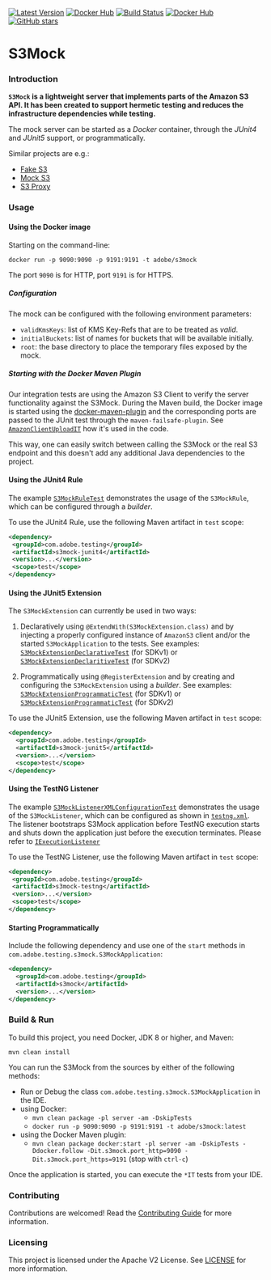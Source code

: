 [![Latest Version](https://img.shields.io/maven-central/v/com.adobe.testing/s3mock.svg?maxAge=3600&label=Latest%20Release)](https://search.maven.org/#search%7Cga%7C1%7Cg%3Acom.adobe.testing%20a%3As3mock)
[![Docker Hub](https://img.shields.io/badge/docker-latest-blue.svg)](https://hub.docker.com/r/adobe/s3mock/)
[![Build Status](https://travis-ci.org/adobe/S3Mock.svg?branch=master)](https://travis-ci.org/adobe/S3Mock)
[![Docker Hub](https://img.shields.io/badge/MADE%20with-JAVA-RED.svg)](#JAVA)
[![GitHub stars](https://img.shields.io/github/stars/adobe/S3Mock.svg?style=social&label=Star&maxAge=2592000)](https://github.com/adobe/S3Mock/stargazers/)


S3Mock
======

### Introduction

**`S3Mock` is a lightweight server that implements parts of the Amazon S3 API.
It has been created to support hermetic testing and reduces the infrastructure dependencies while testing.**

The mock server can be started as a *Docker* container, through the *JUnit4* and *JUnit5* support, or programmatically.

Similar projects are e.g.:

 - [Fake S3](https://github.com/jubos/fake-s3)
 - [Mock S3](https://github.com/jserver/mock-s3)
 - [S3 Proxy](https://github.com/andrewgaul/s3proxy)

### Usage

#### Using the Docker image

Starting on the command-line:

    docker run -p 9090:9090 -p 9191:9191 -t adobe/s3mock

The port `9090` is for HTTP, port `9191` is for HTTPS.

##### Configuration

The mock can be configured with the following environment parameters:

- `validKmsKeys`: list of KMS Key-Refs that are to be treated as *valid*.
- `initialBuckets`: list of names for buckets that will be available initially.
- `root`: the base directory to place the temporary files exposed by the mock.

##### Starting with the Docker Maven Plugin

Our integration tests are using the Amazon S3 Client to verify the server functionality against the S3Mock. During the Maven build, the Docker image is started using the [docker-maven-plugin](https://dmp.fabric8.io/) and the corresponding ports are passed to the JUnit test through the `maven-failsafe-plugin`. See [`AmazonClientUploadIT`](server/src/test/java/com/adobe/testing/s3mock/its/AmazonClientUploadIT.java) how it's used in the code.

This way, one can easily switch between calling the S3Mock or the real S3 endpoint and this doesn't add any additional Java dependencies to the project.

#### Using the JUnit4 Rule

The example [`S3MockRuleTest`](testsupport/junit4/src/test/java/com/adobe/testing/s3mock/junit4/S3MockRuleTest.java) demonstrates the usage of the `S3MockRule`, which can be configured through a _builder_.

To use the JUnit4 Rule, use the following Maven artifact in `test` scope:

```xml
<dependency>
 <groupId>com.adobe.testing</groupId>
 <artifactId>s3mock-junit4</artifactId>
 <version>...</version>
 <scope>test</scope>
</dependency>
```

#### Using the JUnit5 Extension

The `S3MockExtension` can currently be used in two ways:

1. Declaratively using `@ExtendWith(S3MockExtension.class)` and by injecting a properly configured instance of `AmazonS3` client and/or the started `S3MockApplication` to the tests.
See examples: [`S3MockExtensionDeclarativeTest`](testsupport/junit5/src/test/java/com/adobe/testing/s3mock/junit5/sdk1/S3MockExtensionDeclarativeTest.java)  (for SDKv1) 
or [`S3MockExtensionDeclaritiveTest`](testsupport/junit5/src/test/java/com/adobe/testing/s3mock/junit5/sdk2/S3MockExtensionDeclarativeTest.java) (for SDKv2)

1. Programmatically using `@RegisterExtension` and by creating and configuring the `S3MockExtension` using a _builder_.
See examples: [`S3MockExtensionProgrammaticTest`](testsupport/junit5/src/test/java/com/adobe/testing/s3mock/junit5/sdk1/S3MockExtensionProgrammaticTest.java) (for SDKv1)
or [`S3MockExtensionProgrammaticTest`](testsupport/junit5/src/test/java/com/adobe/testing/s3mock/junit5/sdk2/S3MockExtensionProgrammaticTest.java) (for SDKv2)

To use the JUnit5 Extension, use the following Maven artifact in `test` scope:

```xml
<dependency>
  <groupId>com.adobe.testing</groupId>
  <artifactId>s3mock-junit5</artifactId>
  <version>...</version>
  <scope>test</scope>
</dependency>
```

#### Using the TestNG Listener

The example [`S3MockListenerXMLConfigurationTest`](testsupport/testng/src/test/java/com/adobe/testing/s3mock/testng/S3MockListenerXmlConfigurationTest.java) demonstrates the usage of the `S3MockListener`, which can be configured as shown in [`testng.xml`](testsupport/testng/src/test/resources/testng.xml). The listener bootstraps S3Mock application before TestNG execution starts and shuts down the application just before the execution terminates. Please refer to [`IExecutionListener`](https://jitpack.io/com/github/cbeust/testng/master/javadoc/org/testng/IExecutionListener.html) 

To use the TestNG Listener, use the following Maven artifact in `test` scope:

```xml
<dependency>
 <groupId>com.adobe.testing</groupId>
 <artifactId>s3mock-testng</artifactId>
 <version>...</version>
 <scope>test</scope>
</dependency>
```

#### Starting Programmatically

Include the following dependency and use one of the `start` methods in `com.adobe.testing.s3mock.S3MockApplication`:

```xml
<dependency>
  <groupId>com.adobe.testing</groupId>
  <artifactId>s3mock</artifactId>
  <version>...</version>
</dependency>
```

### Build & Run

To build this project, you need Docker, JDK 8 or higher, and Maven:

    mvn clean install

You can run the S3Mock from the sources by either of the following methods:

* Run or Debug the class `com.adobe.testing.s3mock.S3MockApplication` in the IDE.
* using Docker:
  * `mvn clean package -pl server -am -DskipTests`
  * `docker run -p 9090:9090 -p 9191:9191 -t adobe/s3mock:latest`
* using the Docker Maven plugin:
  * `mvn clean package docker:start -pl server -am -DskipTests -Ddocker.follow -Dit.s3mock.port_http=9090 -Dit.s3mock.port_https=9191` (stop with `ctrl-c`)

Once the application is started, you can execute the `*IT` tests from your IDE.

### Contributing

Contributions are welcomed! Read the [Contributing Guide](./.github/CONTRIBUTING.md) for more information.

### Licensing

This project is licensed under the Apache V2 License. See [LICENSE](LICENSE) for more information.
